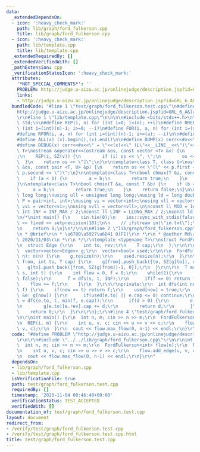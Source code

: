 ```yaml
---
data:
  _extendedDependsOn:
  - icon: ':heavy_check_mark:'
    path: lib/graph/ford_fulkerson.cpp
    title: lib/graph/ford_fulkerson.cpp
  - icon: ':heavy_check_mark:'
    path: lib/template.cpp
    title: lib/template.cpp
  _extendedRequiredBy: []
  _extendedVerifiedWith: []
  _pathExtension: cpp
  _verificationStatusIcon: ':heavy_check_mark:'
  attributes:
    '*NOT_SPECIAL_COMMENTS*': ''
    PROBLEM: http://judge.u-aizu.ac.jp/onlinejudge/description.jsp?id=GRL_6_A&lang=jp
    links:
    - http://judge.u-aizu.ac.jp/onlinejudge/description.jsp?id=GRL_6_A&lang=jp
  bundledCode: "#line 1 \"test/graph/ford_fulkerson.test.cpp\"\n#define PROBLEM \"\
    http://judge.u-aizu.ac.jp/onlinejudge/description.jsp?id=GRL_6_A&lang=jp\"\r\n\
    \r\n#line 1 \"lib/template.cpp\"\n\n\n\n#include <bits/stdc++.h>\n\nusing namespace\
    \ std;\n\n#define REP(i, n) for (int i=0; i<(n); ++i)\n#define RREP(i, n) for\
    \ (int i=(int)(n)-1; i>=0; --i)\n#define FOR(i, a, n) for (int i=(a); i<(n); ++i)\n\
    #define RFOR(i, a, n) for (int i=(int)(n)-1; i>=(a); --i)\n\n#define SZ(x) ((int)(x).size())\n\
    #define ALL(x) (x).begin(),(x).end()\n\n#define DUMP(x) cerr<<#x<<\" = \"<<(x)<<endl\n\
    #define DEBUG(x) cerr<<#x<<\" = \"<<(x)<<\" (L\"<<__LINE__<<\")\"<<endl;\n\ntemplate<class\
    \ T>\nostream &operator<<(ostream &os, const vector <T> &v) {\n    os << \"[\"\
    ;\n    REP(i, SZ(v)) {\n        if (i) os << \", \";\n        os << v[i];\n  \
    \  }\n    return os << \"]\";\n}\n\ntemplate<class T, class U>\nostream &operator<<(ostream\
    \ &os, const pair <T, U> &p) {\n    return os << \"(\" << p.first << \" \" <<\
    \ p.second << \")\";\n}\n\ntemplate<class T>\nbool chmax(T &a, const T &b) {\n\
    \    if (a < b) {\n        a = b;\n        return true;\n    }\n    return false;\n\
    }\n\ntemplate<class T>\nbool chmin(T &a, const T &b) {\n    if (b < a) {\n   \
    \     a = b;\n        return true;\n    }\n    return false;\n}\n\nusing ll =\
    \ long long;\nusing ull = unsigned long long;\nusing ld = long double;\nusing\
    \ P = pair<int, int>;\nusing vi = vector<int>;\nusing vll = vector<ll>;\nusing\
    \ vvi = vector<vi>;\nusing vvll = vector<vll>;\n\nconst ll MOD = 1e9 + 7;\nconst\
    \ int INF = INT_MAX / 2;\nconst ll LINF = LLONG_MAX / 2;\nconst ld eps = 1e-9;\n\
    \n/*\nint main() {\n    cin.tie(0);\n    ios::sync_with_stdio(false);\n    cout\
    \ << fixed << setprecision(10);\n\n    // ifstream in(\"in.txt\");\n    // cin.rdbuf(in.rdbuf());\n\
    \n    return 0;\n}\n*/\n\n\n#line 2 \"lib/graph/ford_fulkerson.cpp\"\n\r\n/**\r\
    \n * @brief\r\n * \u6700\u5927\u6D41 O(FE)\r\n *\r\n * @author Md\r\n * @date\
    \ 2020/11/03\r\n *\r\n */\r\ntemplate <typename T>\r\nstruct FordFulkerson {\r\
    \n  struct Edge {\r\n    int to, rev;\r\n    T cap;\r\n  };\r\n\r\n  int n;\r\n\
    \  vector<vector<Edge>> g;\r\n  vector<bool> used;\r\n\r\n  FordFulkerson(int\
    \ n): n(n) {\r\n    g.resize(n);\r\n    used.resize(n);\r\n  }\r\n\r\n  void add_edge(int\
    \ from, int to, T cap) {\r\n    g[from].push_back({to, SZ(g[to]), cap});\r\n \
    \   g[to].push_back({from, SZ(g[from])-1, 0});\r\n  }\r\n\r\n  T max_flow(int\
    \ s, int t) {\r\n    int flow = 0, f = 0;\r\n    while(1){\r\n      fill(ALL(used),\
    \ false);\r\n      f = dfs(s, t, INF);\r\n      if(f == 0) return flow;\r\n  \
    \    flow += f;\r\n    }\r\n  }\r\n\r\nprivate:\r\n  int dfs(int now, int t, int\
    \ f) {\r\n    if(now == t) return f;\r\n    used[now] = true;\r\n    for(auto\
    \ &e: g[now]) {\r\n      if(used[e.to] || e.cap <= 0) continue;\r\n      int d\
    \ = dfs(e.to, t, min(f, e.cap));\r\n      if(d > 0) {\r\n        e.cap -= d;\r\
    \n        g[e.to][e.rev].cap += d;\r\n        return d;\r\n      }\r\n    }\r\n\
    \    return 0;\r\n  }\r\n\r\n};\r\n#line 4 \"test/graph/ford_fulkerson.test.cpp\"\
    \n\r\nint main() {\r\n  int n, m; cin >> n >> m;\r\n  FordFulkerson<int> flow(n);\r\
    \n  REP(i, m) {\r\n    int u, v, c; cin >> u >> v >> c;\r\n    flow.add_edge(u,\
    \ v, c);\r\n  }\r\n  cout << flow.max_flow(0, n-1) << endl;\r\n}\r\n"
  code: "#define PROBLEM \"http://judge.u-aizu.ac.jp/onlinejudge/description.jsp?id=GRL_6_A&lang=jp\"\
    \r\n\r\n#include \"../../lib/graph/ford_fulkerson.cpp\"\r\n\r\nint main() {\r\n\
    \  int n, m; cin >> n >> m;\r\n  FordFulkerson<int> flow(n);\r\n  REP(i, m) {\r\
    \n    int u, v, c; cin >> u >> v >> c;\r\n    flow.add_edge(u, v, c);\r\n  }\r\
    \n  cout << flow.max_flow(0, n-1) << endl;\r\n}\r\n"
  dependsOn:
  - lib/graph/ford_fulkerson.cpp
  - lib/template.cpp
  isVerificationFile: true
  path: test/graph/ford_fulkerson.test.cpp
  requiredBy: []
  timestamp: '2020-11-04 00:46:40+09:00'
  verificationStatus: TEST_ACCEPTED
  verifiedWith: []
documentation_of: test/graph/ford_fulkerson.test.cpp
layout: document
redirect_from:
- /verify/test/graph/ford_fulkerson.test.cpp
- /verify/test/graph/ford_fulkerson.test.cpp.html
title: test/graph/ford_fulkerson.test.cpp
---
```

